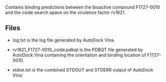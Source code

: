 Contains binding predictions between the bioactive compound F1727-0010 and the cside search space on the virulence factor rv1821.

## Files

- log.txt is the log file generated by AutoDock Vina.

- rv1821_F1727-0010_cside.pdbqt is the PDBQT file generated by AutoDock Vina containing the orientation and binding location of F1727-0010.

- stdoe.txt is the combined STDOUT and STDERR output of AutoDock Vina.

